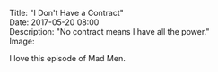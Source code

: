 Title: "I Don't Have a Contract"  
Date: 2017-05-20 08:00  
Description: "No contract means I have all the power."  
Image:  

I love this episode of Mad Men.